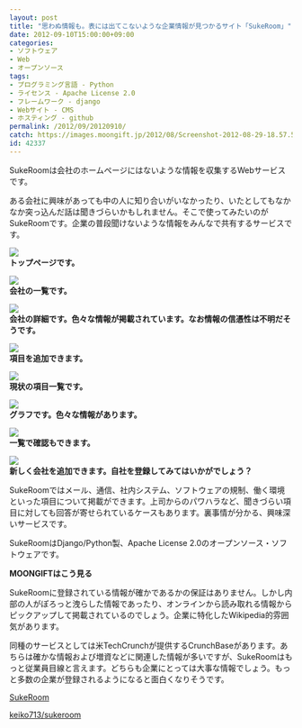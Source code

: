 ```yaml
---
layout: post
title: "思わぬ情報も。表には出てこないような企業情報が見つかるサイト「SukeRoom」"
date: 2012-09-10T15:00:00+09:00
categories:
- ソフトウェア
- Web
- オープンソース
tags: 
- プログラミング言語 - Python
- ライセンス - Apache License 2.0
- フレームワーク - django
- Webサイト - CMS
- ホスティング - github
permalink: /2012/09/20120910/
catch: https://images.moongift.jp/2012/08/Screenshot-2012-08-29-18.57.59_thumb.png
id: 42337
---
```

SukeRoomは会社のホームページにはないような情報を収集するWebサービスです。

  

ある会社に興味があっても中の人に知り合いがいなかったり、いたとしてもなかなか突っ込んだ話は聞きづらいかもしれません。そこで使ってみたいのがSukeRoomです。企業の普段聞けないような情報をみんなで共有するサービスです。

  

[![](https://images.moongift.jp/2012/08/Screenshot-2012-08-29-18.56.45_thumb.png)](https://images.moongift.jp/2012/08/Screenshot-2012-08-29-18.56.45.png)  
**トップページです。**

  

[![](https://images.moongift.jp/2012/08/Screenshot-2012-08-29-18.56.58_thumb.png)](https://images.moongift.jp/2012/08/Screenshot-2012-08-29-18.56.58.png)  
**会社の一覧です。**

  

[![](https://images.moongift.jp/2012/08/Screenshot-2012-08-29-18.57.19_thumb.png)](https://images.moongift.jp/2012/08/Screenshot-2012-08-29-18.57.19.png)  
**会社の詳細です。色々な情報が掲載されています。なお情報の信憑性は不明だそうです。**

  

[![](https://images.moongift.jp/2012/08/Screenshot-2012-08-29-18.57.48_thumb.png)](https://images.moongift.jp/2012/08/Screenshot-2012-08-29-18.57.48.png)  
**項目を追加できます。**

  

[![](https://images.moongift.jp/2012/08/Screenshot-2012-08-29-18.57.59_thumb.png)](https://images.moongift.jp/2012/08/Screenshot-2012-08-29-18.57.59.png)  
**現状の項目一覧です。**

  

[![](https://images.moongift.jp/2012/08/Screenshot-2012-08-29-18.58.53_thumb.png)](https://images.moongift.jp/2012/08/Screenshot-2012-08-29-18.58.53.png)  
**グラフです。色々な情報があります。**

  

[![](https://images.moongift.jp/2012/08/Screenshot-2012-08-29-19.02.32_thumb.png)](https://images.moongift.jp/2012/08/Screenshot-2012-08-29-19.02.32.png)  
**一覧で確認もできます。**

  

[![](https://images.moongift.jp/2012/08/Screenshot-2012-08-29-19.03.20_thumb.png)](https://images.moongift.jp/2012/08/Screenshot-2012-08-29-19.03.20.png)  
**新しく会社を追加できます。自社を登録してみてはいかがでしょう？**

  

SukeRoomではメール、通信、社内システム、ソフトウェアの規制、働く環境といった項目について掲載ができます。上司からのパワハラなど、聞きづらい項目に対しても回答が寄せられているケースもあります。裏事情が分かる、興味深いサービスです。

  

SukeRoomはDjango/Python製、Apache License 2.0のオープンソース・ソフトウェアです。

  
  
  

**MOONGIFTはこう見る**

  

SukeRoomに登録されている情報が確かであるかの保証はありません。しかし内部の人がぽろっと洩らした情報であったり、オンラインから読み取れる情報からピックアップして掲載されているのでしょう。企業に特化したWikipedia的雰囲気があります。

  

同種のサービスとしては米TechCrunchが提供するCrunchBaseがあります。あちらは確かな情報および増資などに関連した情報が多いですが、SukeRoomはもっと従業員目線と言えます。どちらも企業にとっては大事な情報でしょう。もっと多数の企業が登録されるようになると面白くなりそうです。

  

[SukeRoom](http://sukeroom.com/)

  

[keiko713/sukeroom](https://github.com/keiko713/sukeroom)

